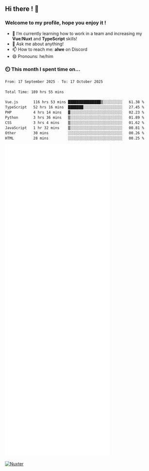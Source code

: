 ## Hi there ! 👋

### Welcome to my profile, hope you enjoy it !

- 🌱 I’m currently learning how to work in a team and increasing my **Vue**/**Nuxt** and **TypeScript** skills!
- 💬 Ask me about anything!
- 📫 How to reach me: **alwe** on Discord
- 😄 Pronouns: he/him

### ⏲️ This month I spent time on...

<!--START_SECTION:waka-->

```bash
From: 17 September 2025 - To: 17 October 2025

Total Time: 189 hrs 55 mins

Vue.js       116 hrs 53 mins ███████████████▒░░░░░░░░░   61.38 %
TypeScript   52 hrs 16 mins  ███████░░░░░░░░░░░░░░░░░░   27.45 %
PHP          4 hrs 14 mins   ▓░░░░░░░░░░░░░░░░░░░░░░░░   02.23 %
Python       3 hrs 36 mins   ▒░░░░░░░░░░░░░░░░░░░░░░░░   01.89 %
CSS          3 hrs 4 mins    ▒░░░░░░░░░░░░░░░░░░░░░░░░   01.62 %
JavaScript   1 hr 32 mins    ▒░░░░░░░░░░░░░░░░░░░░░░░░   00.81 %
Other        30 mins         ░░░░░░░░░░░░░░░░░░░░░░░░░   00.26 %
HTML         28 mins         ░░░░░░░░░░░░░░░░░░░░░░░░░   00.25 %
```

<!--END_SECTION:waka-->

![Metrics](./github-metrics.svg)

[![Nuxter](https://nuxters.nuxt.com/card/zAlweNy26/og.png)](https://nuxters.nuxt.com/zAlweNy26)
